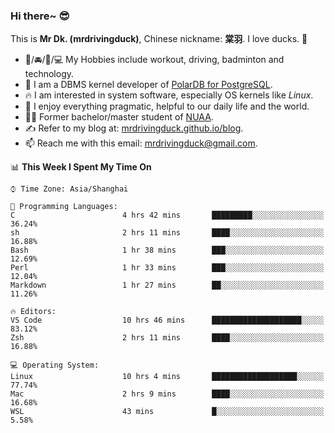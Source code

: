 ### Hi there~ 😎

This is **Mr Dk. (mrdrivingduck)**, Chinese nickname: **棠羽**. I love ducks. 🦆

- 💪/🚘/🏸/💻 My Hobbies include workout, driving, badminton and technology.
- 🍊 I am a DBMS kernel developer of [PolarDB for PostgreSQL](https://github.com/ApsaraDB/PolarDB-for-PostgreSQL).
- 🔥 I am interested in system software, especially OS kernels like *Linux*.
- 🔧 I enjoy everything pragmatic, helpful to our daily life and the world.
- 👨‍🎓 Former bachelor/master student of [NUAA](https://en.wikipedia.org/wiki/Nanjing_University_of_Aeronautics_and_Astronautics).
- ✍ Refer to my blog at: [mrdrivingduck.github.io/blog](https://www.mrdrivingduck.cn/blog/#/).
- 📫 Reach me with this email: [mrdrivingduck@gmail.com](mailto:mrdrivingduck@gmail.com).

<!--START_SECTION:waka-->
📊 **This Week I Spent My Time On** 

```text
⌚︎ Time Zone: Asia/Shanghai

💬 Programming Languages: 
C                        4 hrs 42 mins       █████████░░░░░░░░░░░░░░░░   36.24% 
sh                       2 hrs 11 mins       ████░░░░░░░░░░░░░░░░░░░░░   16.88% 
Bash                     1 hr 38 mins        ███░░░░░░░░░░░░░░░░░░░░░░   12.69% 
Perl                     1 hr 33 mins        ███░░░░░░░░░░░░░░░░░░░░░░   12.04% 
Markdown                 1 hr 27 mins        ██░░░░░░░░░░░░░░░░░░░░░░░   11.26%

🔥 Editors: 
VS Code                  10 hrs 46 mins      ████████████████████░░░░░   83.12% 
Zsh                      2 hrs 11 mins       ████░░░░░░░░░░░░░░░░░░░░░   16.88%

💻 Operating System: 
Linux                    10 hrs 4 mins       ███████████████████░░░░░░   77.74% 
Mac                      2 hrs 9 mins        ████░░░░░░░░░░░░░░░░░░░░░   16.68% 
WSL                      43 mins             █░░░░░░░░░░░░░░░░░░░░░░░░   5.58%

```


<!--END_SECTION:waka-->

<!-- ![Mr Dk.'s GitHub Stats](https://github-readme-stats.vercel.app/api?username=mrdrivingduck&count_private&show_icons=true&theme=buefy) -->

<!-- ![Most Used Languages](https://github-readme-stats.vercel.app/api/top-langs/?username=mrdrivingduck&exclude_repo=mips32-CPU,snort-tcp-socket&theme=buefy&layout=compact&langs_count=10) -->


<!--
**mrdrivingduck/mrdrivingduck** is a ✨ _special_ ✨ repository because its `README.md` (this file) appears on your GitHub profile.

Here are some ideas to get you started:

- 🔭 I’m currently working on ...
- 🌱 I’m currently learning ...
- 👯 I’m looking to collaborate on ...
- 🤔 I’m looking for help with ...
- 💬 Ask me about ...
- 📫 How to reach me: ...
- 😄 Pronouns: ...
- ⚡ Fun fact: ...
-->
